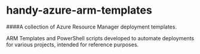 # handy-azure-arm-templates
####A collection of Azure Resource Manager deployment templates.

ARM Templates and PowerShell scripts developed to automate deployments for various projects, intended for reference purposes.
